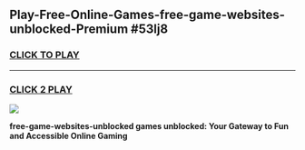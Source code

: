 
## Play-Free-Online-Games-free-game-websites-unblocked-Premium #53lj8
<h3>
<a href="https://premium.freeplayer.one?title=free-game-websites-unblocked&ref=8M">CLICK TO PLAY</a></h3>
<hr>

<h3>
<a href="https://premium.freeplayer.one?title=free-game-websites-unblocked&ref=8M">CLICK 2 PLAY</a>
  
</h3>

<a href="https://premium.freeplayer.one?title=free-game-websites-unblocked&ref=8M"><img src="https://clearcache.store/games.png"></a>


**free-game-websites-unblocked games unblocked: Your Gateway to Fun and Accessible Online Gaming**
